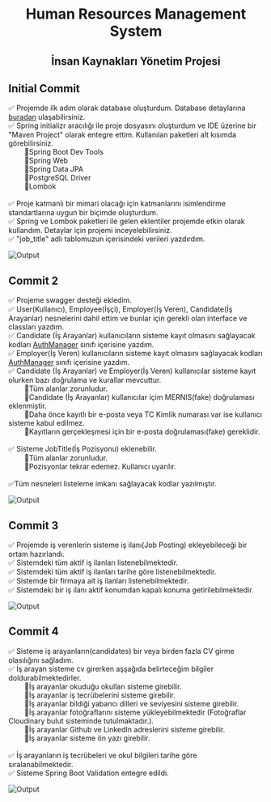 <div align="center"><h1>Human Resources Management System</h1> </div>
<div align="center"><h2>İnsan Kaynakları Yönetim Projesi</h2> </div>

## Initial Commit 

✅ Projemde ilk adım olarak database oluşturdum. Database detaylarına [buradan](https://github.com/mustafasameturan/hrms-database)  ulaşabilirsiniz. <br>
✅ Spring initializr aracılığı ile proje dosyasını oluşturdum ve IDE üzerine bir "Maven Project" olarak entegre ettim. Kullanılan paketleri alt kısımda görebilirsiniz. <br>
&nbsp;&nbsp;&nbsp;&nbsp;&nbsp;&nbsp;&nbsp;&nbsp;🔹Spring Boot Dev Tools<br>
&nbsp;&nbsp;&nbsp;&nbsp;&nbsp;&nbsp;&nbsp;&nbsp;🔹Spring Web<br>
&nbsp;&nbsp;&nbsp;&nbsp;&nbsp;&nbsp;&nbsp;&nbsp;🔹Spring Data JPA<br>
&nbsp;&nbsp;&nbsp;&nbsp;&nbsp;&nbsp;&nbsp;&nbsp;🔹PostgreSQL Driver<br>
&nbsp;&nbsp;&nbsp;&nbsp;&nbsp;&nbsp;&nbsp;&nbsp;🔹Lombok<br><br>
✅ Proje katmanlı bir mimari olacağı için katmanlarını isimlendirme standartlarına uygun bir biçimde oluşturdum. <br>
✅ Spring ve Lombok paketleri ile gelen eklentiler projemde etkin olarak kullandım. Detaylar için projemi inceyelebilirsiniz. <br>
✅ "job_title" adlı tablomuzun içerisindeki verileri yazdırdım. <br>

![Output](https://user-images.githubusercontent.com/77546366/118363707-59252980-b59e-11eb-9097-1e0c6c506df8.PNG)

## Commit 2 

✅ Projeme swagger desteği ekledim. <br>
✅ User(Kullanıcı), Employee(İşçi), Employer(İş Veren), Candidate(İş Arayanlar) nesnelerini dahil ettim ve bunlar için gerekli olan interface ve classları yazdım.<br>
✅ Candidate (İş Arayanlar) kullanıcıların sisteme kayıt olmasını sağlayacak kodları [AuthManager](https://github.com/mustafasameturan/HRMS-Project/blob/main/HRMS/src/main/java/kodlamaio/hrms/business/concretes/AuthManager.java) sınıfı içerisine yazdım.<br>
✅ Employer(İş Veren) kullanıcıların sisteme kayıt olmasını sağlayacak kodları [AuthManager](https://github.com/mustafasameturan/HRMS-Project/blob/main/HRMS/src/main/java/kodlamaio/hrms/business/concretes/AuthManager.java) sınıfı içerisine yazdım.<br>
✅ Candidate (İş Arayanlar) ve Employer(İş Veren) kullanıcılar sisteme kayıt olurken bazı doğrulama ve kurallar mevcuttur.<br>
&nbsp;&nbsp;&nbsp;&nbsp;&nbsp;&nbsp;&nbsp;&nbsp;🔹Tüm alanlar zorunludur.<br>
&nbsp;&nbsp;&nbsp;&nbsp;&nbsp;&nbsp;&nbsp;&nbsp;🔹Candidate (İş Arayanlar) kullanıcılar içim MERNIS(fake) doğrulaması eklenmiştir.<br>
&nbsp;&nbsp;&nbsp;&nbsp;&nbsp;&nbsp;&nbsp;&nbsp;🔹Daha önce kayıtlı bir e-posta veya TC Kimlik numarası var ise kullanıcı sisteme kabul edilmez.<br>
&nbsp;&nbsp;&nbsp;&nbsp;&nbsp;&nbsp;&nbsp;&nbsp;🔹Kayıtların gerçekleşmesi için bir e-posta doğrulaması(fake) gereklidir.<br><br>
✅ Sisteme JobTitle(İş Pozisyonu) eklenebilir.<br>
&nbsp;&nbsp;&nbsp;&nbsp;&nbsp;&nbsp;&nbsp;&nbsp;🔹Tüm alanlar zorunludur.<br>
&nbsp;&nbsp;&nbsp;&nbsp;&nbsp;&nbsp;&nbsp;&nbsp;🔹Pozisyonlar tekrar edemez. Kullanıcı uyarılır.<br><br>
✅Tüm nesneleri listeleme imkanı sağlayacak kodlar yazılmıştır.<br>

![Output](https://user-images.githubusercontent.com/77546366/119478700-afd9f280-bd58-11eb-9e18-e37f95e248ba.PNG)


## Commit 3
✅ Projemde iş verenlerin sisteme iş ilanı(Job Posting) ekleyebileceği bir ortam hazırlandı. <br>
✅ Sistemdeki tüm aktif iş ilanları listenebilmektedir.<br>
✅ Sistemdeki tüm aktif iş ilanları tarihe göre listenebilmektedir.<br>
✅ Sistemde bir firmaya ait iş ilanları listenebilmektedir.<br>
✅ Sistemdeki bir iş ilanı aktif konumdan kapalı konuma getirilebilmektedir.

![Output](https://user-images.githubusercontent.com/77546366/120867121-f5d55880-c599-11eb-9153-55f0153cf8f0.PNG)

## Commit 4
✅ Sisteme iş arayanların(candidates) bir veya birden fazla CV girme olasılığını sağladım.<br>
✅ İş arayan sisteme cv girerken aşşağıda belirteceğim bilgiler doldurabilmektedirler.<br>
&nbsp;&nbsp;&nbsp;&nbsp;&nbsp;&nbsp;&nbsp;&nbsp;🔹İş arayanlar okuduğu okulları sisteme girebilir.<br>
&nbsp;&nbsp;&nbsp;&nbsp;&nbsp;&nbsp;&nbsp;&nbsp;🔹İş arayanlar iş tecrübelerini sisteme girebilir.<br>
&nbsp;&nbsp;&nbsp;&nbsp;&nbsp;&nbsp;&nbsp;&nbsp;🔹İş arayanlar bildiği yabancı dilleri ve seviyesini sisteme girebilir.<br>
&nbsp;&nbsp;&nbsp;&nbsp;&nbsp;&nbsp;&nbsp;&nbsp;🔹İş arayanlar fotoğraflarını sisteme yükleyebilmektedir (Fotoğraflar Cloudinary bulut sisteminde tutulmaktadır.).<br>
&nbsp;&nbsp;&nbsp;&nbsp;&nbsp;&nbsp;&nbsp;&nbsp;🔹İş arayanlar Github ve LinkedIn adreslerini sisteme girebilir.<br>
&nbsp;&nbsp;&nbsp;&nbsp;&nbsp;&nbsp;&nbsp;&nbsp;🔹İş arayanlar sisteme ön yazı girebilir.<br><br>
✅ İş arayanların iş tecrübeleri ve okul bilgileri tarihe göre sıralanabilmektedir. <br>
✅ Sisteme Spring Boot Validation entegre edildi.

![Output](https://user-images.githubusercontent.com/77546366/120867666-118d2e80-c59b-11eb-87f4-c2a227bd891a.PNG)
